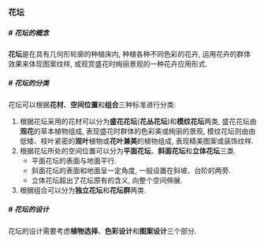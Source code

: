 ### 花坛

##### # 花坛的概念

**花坛**是在具有几何形轮廓的种植床内, 种植各种不同色彩的花卉, 运用花卉的群体效果来体现图案纹样, 或观赏盛花时绚丽景观的一种花卉应用形式.



##### # 花坛的分类

花坛可以根据**花材**、**空间位置**和**组合**三种标准进行分类:

1. 根据花坛采用的花材可以分为**盛花花坛**(**花丛花坛**)和**模纹花坛**两类, 盛花花坛由**观花**的草本植物组成, 表现盛花时群体的色彩美或绚丽的景观, 模纹花坛则由由低矮、枝叶紧密的**观叶**植物或**花叶兼美**的植物组成, 表现精美图案或装饰纹样.
2. 根据花坛所处的空间位置可以分为**平面花坛**、**斜面花坛**和**立体花坛**三类.
    - 平面花坛的表面与地面平行.
    - 斜面花坛的表面和地面呈一定角度, 一般设置在斜坡、台阶的两旁.
    - 立体花坛超出了花坛原有的含义, 向整个空间伸展. 
3. 根据组合可以分为**独立花坛**和**花坛群**两类.



##### # 花坛的设计

花坛的设计需要考虑**植物选择**、**色彩设计**和**图案设计**三个部分.